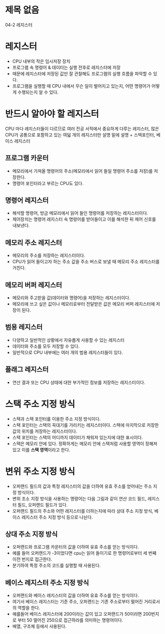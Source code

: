 # 제목 없음

04-2 레지스터

# 레지스터

- CPU 내부의 작은 임시저장 장치
- 프로그램 속 명령어 & 데이터는 실행 전후로 레지스터에 저장
- 때문에 레지스터에 저장된 값만 잘 관찰해도 프로그램의 실행 흐름을 파악할 수 있다.
- 프로그램을 실행할 때 CPU 내에서 무슨 일이 벌어지고 있는지, 어떤 명령어가 어떻게 수행되는지 알 수 있다.

# 반드시 알아야 할 레지스터

CPU 마다 레지스터들이 다르므로 여러 전공 서적에서 중요하게 다루는 레지스터, 많은 CPU가 공통으로 포함하고 있는 여덟 개의 레지스터만 설명
밑에 설명 + 스택포인터,  베이스 레지스터

## 프로그램 카운터

- 메모리에서 가져올 명령어의 주소(메모리에서 읽어 들일 명령어 주소를 저장)를 저장한다.
- 명령어 포인터라고 부르는 CPU도 있다.

## 명령어 레지스터

- 해석할 명령어, 방금 메모리에서 읽어 들인 명령어를 저장하는 레지스터이다.
- 제어장치는 명령어 레지스터 속 명령어를 받아들이고 이를 해석한 뒤 제어 신호를 내보낸다.

## 메모리 주소 레지스터

- 메모리의 주소를 저장하는 레지스터이다.
- CPU가 읽어 들이고자 하는 주소 값을 주소 버스로 보낼 때 메모리 주소 레지스터를 거친다.

## 메모리 버퍼 레지스터

- 메모리와 주고받을 값(데이터와 명령어)을 저장하는 레지스터이다.
- 메모리에 쓰고 싶은 값이나 메모리로부터 전달받은 값은 메모리 버퍼 레지스터에 저장이 된다.

## 범용 레지스터

- 다양하고 일반적인 상황에서 자유롭게 사용할 수 있는 레지스터
- 데이터와 주소를 모두 저장할 수 있다.
- 일반적으로 CPU 내부에는 여러 개의 범용 레지스터들이 있다.

## 플래그 레지스터

- 연산 결과 또는 CPU 상태에 대한 부가적인 정보를 저장하는 레지스터이다.

# 스택 주소 지정 방식

- 스택과 스택 포인터를 이용한 주소 지정 방식이다.
- 스택 포인터는 스택의 꼭대기를 가리키는 레지스터이다. 스택에 마지막으로 저장한 값의 위치를 저장하는 레지스터이다.
- 스택 포인터는 스택의 어디까지 데이터가 채워져 있는지에 대한 표시이다.
- 스택은 메모리 안에 있다. 정확하게는 메모리 안에 스택처럼 사용할 영역이 정해져 있고 이를 **스택 영역**이라고 한다.

# 변위 주소 지정 방식

- 오퍼랜드 필드의 값과 특정 레지스터의 값을 더하여 유효 주소를 얻어내는 주소 지정 방식이다.
- 변위 조소 지정 방식을 사용하는 명령어는 다음 그림과 같이 연산 코드 필드, 레지스터 필드, 오퍼랜드 필드가 있다.
- 오퍼랜드 필드의 주소와 어떤 레지스터를 더하는지에 따라 상대 주소 지정 방식, 베이스 레지스터 주소 지정 방식 등으로 나뉜다.

## 상대 주소 지정 방식

- 오퍼랜드와 프로그램 카운터의 값을 더하여 유효 주소를 얻는 방식이다.
- 예를 들어 오퍼랜드가 -3이었다면 cpu는 읽어 들이기로 한 명령어로부터 세 번째 이전 번지로 접근한다.
- 분기하여 특정 주소의 코드를 실행할 때 사용된다.

## 베이스 레지스터 주소 지정 방식

- 오퍼랜드와 베이스 레지스터의 값을 더하여 유효 주소를 얻는 방식이다.
- 여기서 베이스 레지스터는 기준 주소, 오퍼랜드는 기존 주소로부터 떨어진 거리로서의 역할을 한다.
- 예를들어 베이스 레지스터에 200이라는 값이 있고 오퍼랜드가 50이라면 200번지로 부터 50 떨어진 250으로 접근하라를 의미하는 명령어이다.
- 배열, 구조체 등에서 사용된다.